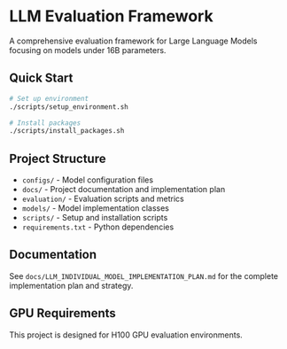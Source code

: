 # LLM Evaluation Framework

A comprehensive evaluation framework for Large Language Models focusing on models under 16B parameters.

## Quick Start

```bash
# Set up environment
./scripts/setup_environment.sh

# Install packages
./scripts/install_packages.sh
```

## Project Structure

- `configs/` - Model configuration files
- `docs/` - Project documentation and implementation plan
- `evaluation/` - Evaluation scripts and metrics
- `models/` - Model implementation classes
- `scripts/` - Setup and installation scripts
- `requirements.txt` - Python dependencies

## Documentation

See `docs/LLM_INDIVIDUAL_MODEL_IMPLEMENTATION_PLAN.md` for the complete implementation plan and strategy.

## GPU Requirements

This project is designed for H100 GPU evaluation environments.